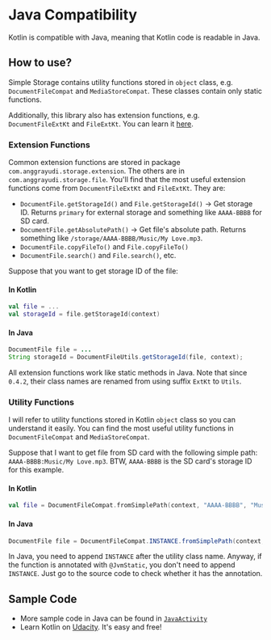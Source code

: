 # Java Compatibility

Kotlin is compatible with Java, meaning that Kotlin code is readable in Java.

## How to use?

Simple Storage contains utility functions stored in `object` class, e.g. `DocumentFileCompat`
and `MediaStoreCompat`.
These classes contain only static functions.

Additionally, this library also has extension functions, e.g. `DocumentFileExtKt` and `FileExtKt`.
You can learn
it [here](https://www.raywenderlich.com/10986797-extension-functions-and-properties-in-kotlin).

### Extension Functions

Common extension functions are stored in package `com.anggrayudi.storage.extension`. The others are
in `com.anggrayudi.storage.file`.
You'll find that the most useful extension functions come from `DocumentFileExtKt` and `FileExtKt`.
They are:

* `DocumentFile.getStorageId()` and `File.getStorageId()` → Get storage ID. Returns `primary` for
  external storage and something like `AAAA-BBBB` for SD card.
* `DocumentFile.getAbsolutePath()` → Get file's absolute path. Returns something
  like `/storage/AAAA-BBBB/Music/My Love.mp3`.
* `DocumentFile.copyFileTo()` and `File.copyFileTo()`
* `DocumentFile.search()` and `File.search()`, etc.

Suppose that you want to get storage ID of the file:

#### In Kotlin

```kotlin
val file = ...
val storageId = file.getStorageId(context)
```

#### In Java

```java
DocumentFile file = ...
String storageId = DocumentFileUtils.getStorageId(file, context);
```

All extension functions work like static methods in Java. Note that since `0.4.2`,
their class names are renamed from using suffix `ExtKt` to `Utils`.

### Utility Functions

I will refer to utility functions stored in Kotlin `object` class so you can understand it easily.
You can find the most useful utility functions in `DocumentFileCompat` and `MediaStoreCompat`.

Suppose that I want to get file from SD card with the following simple
path: `AAAA-BBBB:Music/My Love.mp3`.
BTW, `AAAA-BBBB` is the SD card's storage ID for this example.

#### In Kotlin

```kotlin
val file = DocumentFileCompat.fromSimplePath(context, "AAAA-BBBB", "Music/My Love.mp3")
```

#### In Java

```java
DocumentFile file = DocumentFileCompat.INSTANCE.fromSimplePath(context, "AAAA-BBBB", "Music/My Love.mp3");
```

In Java, you need to append `INSTANCE` after the utility class name.
Anyway, if the function is annotated with `@JvmStatic`, you don't need to append `INSTANCE`.
Just go to the source code to check whether it has the annotation.

## Sample Code

* More sample code in Java can be found in
  [`JavaActivity`](https://github.com/anggrayudi/SimpleStorage/blob/master/sample/src/main/java/com/anggrayudi/storage/sample/activity/JavaActivity.java)
* Learn Kotlin on [Udacity](https://classroom.udacity.com/courses/ud9011). It's easy and free!